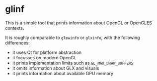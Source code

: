 # glinf

This is a simple tool that prints information about OpenGL or OpenGLES
contexts.

It is roughly comparable to `glewinfo` or `glxinfo`, with the following differences:

- it uses Qt for platform abstraction
- it focusses on modern OpenGL
- it prints implementation limits such as `GL_MAX_DRAW_BUFFERS`
- it omits information about GLX and visuals
- it prints information about available GPU memory
